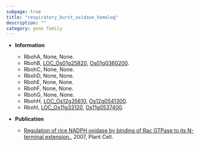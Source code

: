 ```yaml
---
subpage: true
title: "respiratory_burst_oxidase_homolog"
description: ""
category: gene family
---
```


* **Information**  
    + RbohA, None, None.
    + RbohB, [LOC_Os01g25820](http://rice.plantbiology.msu.edu/cgi-bin/ORF_infopage.cgi?orf=LOC_Os01g25820), [Os01g0360200](http://rapdb.dna.affrc.go.jp/viewer/gbrowse_details/irgsp1?name=Os01g0360200).
    + RbohC, None, None.
    + RbohD, None, None.
    + RbohE, None, None.
    + RbohF, None, None.
    + RbohG, None, None.
    + RbohH, [LOC_Os12g35610](http://rice.plantbiology.msu.edu/cgi-bin/ORF_infopage.cgi?orf=LOC_Os12g35610), [Os12g0541300](http://rapdb.dna.affrc.go.jp/viewer/gbrowse_details/irgsp1?name=Os12g0541300).
    + RbohI, [LOC_Os11g33120](http://rice.plantbiology.msu.edu/cgi-bin/ORF_infopage.cgi?orf=LOC_Os11g33120), [Os11g0537400](http://rapdb.dna.affrc.go.jp/viewer/gbrowse_details/irgsp1?name=Os11g0537400).

* **Publication**  
    + [Regulation of rice NADPH oxidase by binding of Rac GTPase to its N-terminal extension.](http://www.ncbi.nlm.nih.gov/pubmed?term=Regulation+of+rice+NADPH+oxidase+by+binding+of+Rac+GTPase+to+its+N-terminal+extension.%5BTitle%5D), 2007, Plant Cell.


